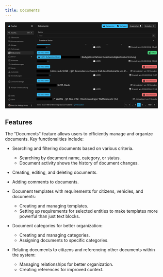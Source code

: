 ```yaml
---
title: Documents
---
```


![Feature Documents](/images/screenshots/features-documents.png)

## Features

The "Documents" feature allows users to efficiently manage and organize documents. Key functionalities include:

- Searching and filtering documents based on various criteria.
    - Searching by document name, category, or status.
    - Document activity shows the history of document changes.

- Creating, editing, and deleting documents.

- Adding comments to documents.

- Document templates with requirements for citizens, vehicles, and documents:
    - Creating and managing templates.
    - Setting up requirements for selected entities to make templates more powerful than just text blocks.

- Document categories for better organization:
    - Creating and managing categories.
    - Assigning documents to specific categories.

- Relating documents to citizens and referencing other documents within the system:
    - Managing relationships for better organization.
    - Creating references for improved context.
